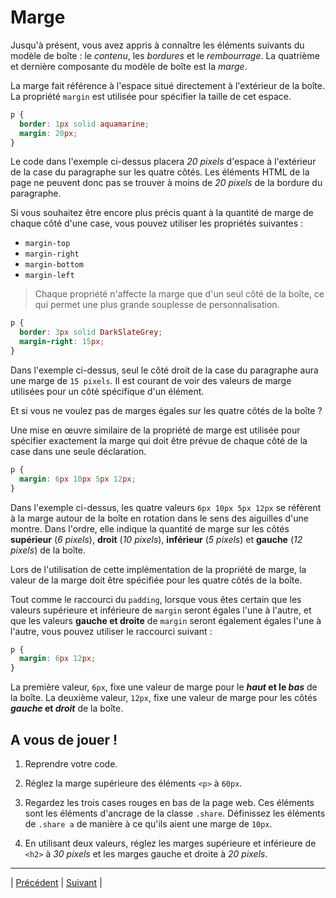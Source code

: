 # Marge

Jusqu'à présent, vous avez appris à connaître les éléments suivants du modèle de boîte : le *contenu*, les *bordures* et le *rembourrage*.
La quatrième et dernière composante du modèle de boîte est la *marge*.

La marge fait référence à l'espace situé directement à l'extérieur de la boîte. La propriété `margin` est utilisée pour spécifier la taille de cet espace.

```css
p {
  border: 1px solid aquamarine;
  margin: 20px;
}
```

Le code dans l'exemple ci-dessus placera *20 pixels* d'espace à l'extérieur de la case du paragraphe sur les quatre côtés.
Les éléments HTML de la page ne peuvent donc pas se trouver à moins de *20 pixels* de la bordure du paragraphe.

Si vous souhaitez être encore plus précis quant à la quantité de marge de chaque côté d'une case, vous pouvez utiliser les propriétés suivantes :

- `margin-top`
- `margin-right`
- `margin-bottom`
- `margin-left`

> Chaque propriété n'affecte la marge que d'un seul côté de la boîte, ce qui permet une plus grande souplesse de personnalisation.

```css
p {
  border: 3px solid DarkSlateGrey;
  margin-right: 15px;
}
```


Dans l'exemple ci-dessus, seul le côté droit de la case du paragraphe aura une marge de `15 pixels`. 
Il est courant de voir des valeurs de marge utilisées pour un côté spécifique d'un élément.

Et si vous ne voulez pas de marges égales sur les quatre côtés de la boîte ?

Une mise en œuvre similaire de la propriété de marge est utilisée pour spécifier exactement la marge qui doit être prévue de chaque côté de la case dans une seule déclaration.

```css
p {
  margin: 6px 10px 5px 12px;
}
```

Dans l'exemple ci-dessus, les quatre valeurs `6px 10px 5px 12px` se réfèrent à la marge autour de la boîte en rotation dans le sens des aiguilles d'une montre. Dans l'ordre, elle indique la quantité de marge sur les côtés **supérieur** (*6 pixels*), **droit** (*10 pixels*), **inférieur** (*5 pixels*) et **gauche** (*12 pixels*) de la boîte.

Lors de l'utilisation de cette implémentation de la propriété de marge, la valeur de la marge doit être spécifiée pour les quatre côtés de la boîte.

Tout comme le raccourci du `padding`, lorsque vous êtes certain que les valeurs supérieure et inférieure de `margin` seront égales l'une à l'autre, et que les valeurs **gauche et droite** de `margin` seront également égales l'une à l'autre, vous pouvez utiliser le raccourci suivant :

```css
p {
  margin: 6px 12px;
}
```

La première valeur, `6px`, fixe une valeur de marge pour le ***haut* et le *bas*** de la boîte. La deuxième valeur, `12px`, fixe une valeur de marge pour les côtés ***gauche* et *droit*** de la boîte.



## A vous de jouer !

1. Reprendre votre code.

2. Réglez la marge supérieure des éléments `<p>` à `60px`.

3. Regardez les trois cases rouges en bas de la page web. Ces éléments sont les éléments d'ancrage de la classe `.share`. Définissez les éléments de `.share a` de manière à ce qu'ils aient une marge de `10px`.

4. En utilisant deux valeurs, réglez les marges supérieure et inférieure de `<h2>` à *30 pixels* et les marges gauche et droite à *20 pixels*.



___

| [Précédent](./4-rembourrage.md)       |  [Suivant](./6-auto.md)       |
